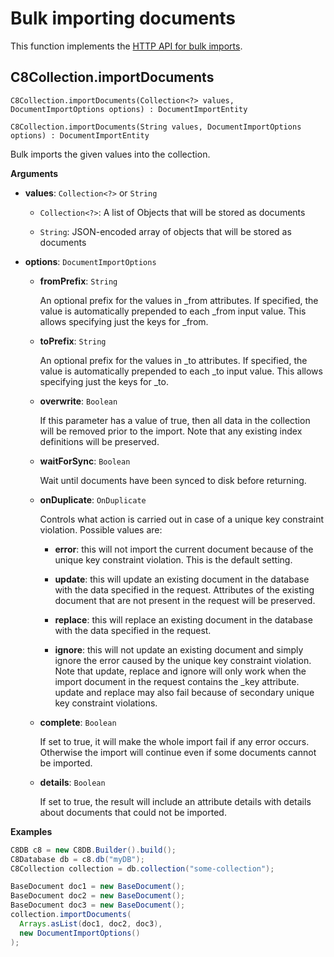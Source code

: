 # Bulk importing documents

This function implements the
[HTTP API for bulk imports](https://docs.c8db.com/latest/HTTP/BulkImports/index.html).

## C8Collection.importDocuments

`C8Collection.importDocuments(Collection<?> values, DocumentImportOptions options) : DocumentImportEntity`

`C8Collection.importDocuments(String values, DocumentImportOptions options) : DocumentImportEntity`

Bulk imports the given values into the collection.

**Arguments**

- **values**: `Collection<?>` or `String`

  - `Collection<?>`: A list of Objects that will be stored as documents

  - `String`: JSON-encoded array of objects that will be stored as documents

- **options**: `DocumentImportOptions`

  - **fromPrefix**: `String`

    An optional prefix for the values in \_from attributes. If specified,
    the value is automatically prepended to each \_from input value.
    This allows specifying just the keys for \_from.

  - **toPrefix**: `String`

    An optional prefix for the values in \_to attributes. If specified,
    the value is automatically prepended to each \_to input value.
    This allows specifying just the keys for \_to.

  - **overwrite**: `Boolean`

    If this parameter has a value of true, then all data in the collection
    will be removed prior to the import. Note that any existing index definitions
    will be preserved.

  - **waitForSync**: `Boolean`

    Wait until documents have been synced to disk before returning.

  - **onDuplicate**: `OnDuplicate`

    Controls what action is carried out in case of a unique key constraint violation.
    Possible values are:

    - **error**: this will not import the current document because of the
      unique key constraint violation. This is the default setting.

    - **update**: this will update an existing document in the database with
      the data specified in the request. Attributes of the existing document
      that are not present in the request will be preserved.

    - **replace**: this will replace an existing document in the database with
      the data specified in the request.

    - **ignore**: this will not update an existing document and simply ignore
      the error caused by the unique key constraint violation. Note that update,
      replace and ignore will only work when the import document in the request
      contains the \_key attribute. update and replace may also fail because of
      secondary unique key constraint violations.

  - **complete**: `Boolean`

    If set to true, it will make the whole import fail if any error occurs.
    Otherwise the import will continue even if some documents cannot be imported.

  - **details**: `Boolean`

    If set to true, the result will include an attribute details with details
    about documents that could not be imported.

**Examples**

```Java
C8DB c8 = new C8DB.Builder().build();
C8Database db = c8.db("myDB");
C8Collection collection = db.collection("some-collection");

BaseDocument doc1 = new BaseDocument();
BaseDocument doc2 = new BaseDocument();
BaseDocument doc3 = new BaseDocument();
collection.importDocuments(
  Arrays.asList(doc1, doc2, doc3),
  new DocumentImportOptions()
);
```
